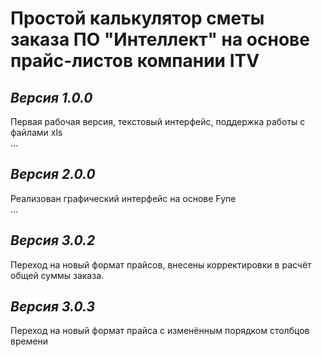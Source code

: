 # Простой калькулятор сметы заказа ПО "Интеллект" на основе прайс-листов компании ITV

## *Версия 1.0.0*
Первая рабочая версия, текстовый интерфейс, поддержка работы с файлами xls  
...

## *Версия 2.0.0*
Реализован графический интерфейс на основе Fyne  
...

## *Версия 3.0.2*
Переход на новый формат прайсов, внесены корректировки в расчёт общей суммы заказа.
## *Версия 3.0.3*
Переход на новый формат прайса с изменённым порядком столбцов времени
